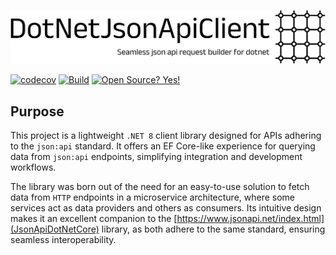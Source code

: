 ![logo.png](https://raw.githubusercontent.com/stefanosello/DotNetJsonApiClient/refs/heads/main/logo.png)

[![codecov](https://codecov.io/gh/stefanosello/DotNetJsonApiClient/graph/badge.svg?token=VGZAWJNI5X)](https://codecov.io/gh/stefanosello/DotNetJsonApiClient)
[![Build](https://github.com/stefanosello/DotNetJsonApiClient/actions/workflows/dotnet.yml/badge.svg)](https://github.com/stefanosello/DotNetJsonApiClient/actions/workflows/dotnet.yml)
[![Open Source? Yes!](https://badgen.net/badge/Open%20Source%20%3F/Yes%21/blue?icon=github)](https://github.com/Naereen/badges/)

## Purpose
This project is a lightweight `.NET 8` client library designed for APIs adhering to the `json:api` standard. It offers an EF Core-like experience for querying data from `json:api` endpoints, simplifying integration and development workflows.

The library was born out of the need for an easy-to-use solution to fetch data from `HTTP` endpoints in a microservice architecture, where some services act as data providers and others as consumers. Its intuitive design makes it an excellent companion to the [https://www.jsonapi.net/index.html](JsonApiDotNetCore) library, as both adhere to the same standard, ensuring seamless interoperability.
